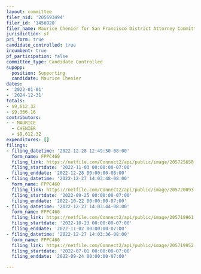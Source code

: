 ```yaml
---
layout: committee
filer_nid: '205693494'
filer_id: '1456920'
filer_name: Maurice Chenier for San Francisco District Attorney Committee 2022
jurisdiction: sf
pri_form: true
candidate_controlled: true
incumbent: true
pf_participation: false
committee_type: Candidate Controlled
supopp:
  position: Supporting
  candidate: Maurice Chenier
dates:
- '2022-01-01'
- '2024-12-31'
totals:
- $9,612.32
- $9,366.16
contributors:
- - MAURICE
  - CHENIER
  - $9,612.32
expenditures: []
filings:
- filing_datetime: '2022-12-28 12:49:50-08:00'
  form_name: FPPC460
  filing_link: https://netfile.com/Connect2/api/public/image/205725658
  filing_startdate: '2022-11-03 00:00:00-07:00'
  filing_enddate: '2022-12-28 00:00:00-08:00'
- filing_datetime: '2022-12-27 14:03:48-08:00'
  form_name: FPPC460
  filing_link: https://netfile.com/Connect2/api/public/image/205720093
  filing_startdate: '2022-09-25 00:00:00-07:00'
  filing_enddate: '2022-10-22 00:00:00-07:00'
- filing_datetime: '2022-12-27 14:03:44-08:00'
  form_name: FPPC460
  filing_link: https://netfile.com/Connect2/api/public/image/205719961
  filing_startdate: '2022-10-23 00:00:00-07:00'
  filing_enddate: '2022-11-02 00:00:00-07:00'
- filing_datetime: '2022-12-27 14:03:36-08:00'
  form_name: FPPC460
  filing_link: https://netfile.com/Connect2/api/public/image/205719952
  filing_startdate: '2022-07-01 00:00:00-07:00'
  filing_enddate: '2022-09-24 00:00:00-07:00'

---
```

